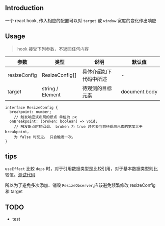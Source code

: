 ## Introduction
一个 react hook, 传入相应的配置可以对 `target` 或 `window` 宽度的变化作出响应

## Usage

> hook 接受下列参数，不返回任何内容 

| 参数 | 类型 | 说明 | 默认值 |  
| ---- | ---- | ---- | --- | 
| resizeConfig | ResizeConfig[] | 具体介绍如下代码中所述 | - |
| target | string / Element | 待观测的目标元素 | document.body

```
interface ResizeConfig {
  breakpoint: number; 
    // 触发响应式布局的断点 单位为 px
  onBreakpoint: (broken: boolean) => void;
    // 触发断点时的回调。 broken 为 true 时代表当前待观测元素的宽度大于 breakpoint，
    为 false 时反之。 只会触发一次。
}
```
## tips
`useEffect` 比较 `deps` 时，对于引用数据类型是比较引用，对于基本数据类型则比较值。[测试代码](https://codesandbox.io/s/fervent-wozniak-t51pi?file=/src/UseEffectTest.tsx)

所以为了避免多次添加、销毁 `ResizeObserver`,应该避免频繁修改 resizeConfig 和 target


## TODO
- test 
